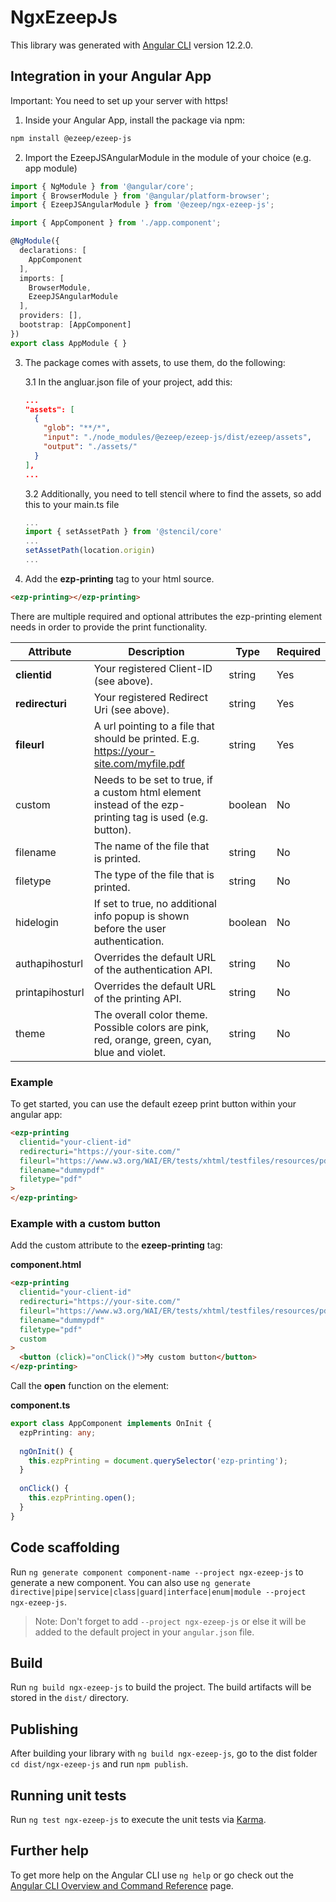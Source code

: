 # NgxEzeepJs

This library was generated with [Angular CLI](https://github.com/angular/angular-cli) version 12.2.0.

## Integration in your Angular App
Important: You need to set up your server with https!

1. Inside your Angular App, install the package via npm:

```bash
npm install @ezeep/ezeep-js
```
2. Import the EzeepJSAngularModule in the module of your choice (e.g. app module)

```typescript
import { NgModule } from '@angular/core';
import { BrowserModule } from '@angular/platform-browser';
import { EzeepJSAngularModule } from '@ezeep/ngx-ezeep-js';

import { AppComponent } from './app.component';

@NgModule({
  declarations: [
    AppComponent
  ],
  imports: [
    BrowserModule,
    EzeepJSAngularModule
  ],
  providers: [],
  bootstrap: [AppComponent]
})
export class AppModule { }
```

3. The package comes with assets, to use them, do the following:

    3.1 In the angluar.json file of your project, add this:

    ```json
    ...
    "assets": [
      {
        "glob": "**/*",
        "input": "./node_modules/@ezeep/ezeep-js/dist/ezeep/assets",
        "output": "./assets/"
      }
    ],
    ...
    ```
    3.2 Additionally, you need to tell stencil where to find the assets, so add this to your main.ts file

    ```typescript
    ...
    import { setAssetPath } from '@stencil/core'
    ...
    setAssetPath(location.origin)
    ...
    ```

4. Add the **ezp-printing** tag to your html source.

```html
<ezp-printing></ezp-printing>
```

There are multiple required and optional attributes the ezp-printing element needs in order to provide the print functionality.

| Attribute       | Description                                                                                              | Type    | Required |
| --------------- | -------------------------------------------------------------------------------------------------------- | ------- | -------- |
| **clientid**    | Your registered Client-ID (see above).                                                                   | string  | Yes      |
| **redirecturi** | Your registered Redirect Uri (see above).                                                                | string  | Yes      |
| **fileurl**     | A url pointing to a file that should be printed. E.g. https://your-site.com/myfile.pdf                   | string  | Yes      |
| custom          | Needs to be set to true, if a custom html element instead of the ezp-printing tag is used (e.g. button). | boolean | No       |
| filename        | The name of the file that is printed.                                                                    | string  | No       |
| filetype        | The type of the file that is printed.                                                                    | string  | No       |
| hidelogin       | If set to true, no additional info popup is shown before the user authentication.                        | boolean | No       |
| authapihosturl  | Overrides the default URL of the authentication API.                                                     | string  | No       |
| printapihosturl | Overrides the default URL of the printing API.                                                           | string  | No       |
| theme           | The overall color theme. Possible colors are pink, red, orange, green, cyan, blue and violet.            | string  | No       |

### Example

To get started, you can use the default ezeep print button within your angular app:

```html
<ezp-printing
  clientid="your-client-id"
  redirecturi="https://your-site.com/"
  fileurl="https://www.w3.org/WAI/ER/tests/xhtml/testfiles/resources/pdf/dummy.pdf"
  filename="dummypdf"
  filetype="pdf"
>
</ezp-printing>
```

### Example with a custom button

Add the custom attribute to the **ezeep-printing** tag:

**component.html**
```html
<ezp-printing
  clientid="your-client-id"
  redirecturi="https://your-site.com/"
  fileurl="https://www.w3.org/WAI/ER/tests/xhtml/testfiles/resources/pdf/dummy.pdf"
  filename="dummypdf"
  filetype="pdf"
  custom
>
  <button (click)="onClick()">My custom button</button>
</ezp-printing>
```
Call the **open** function on the element:

**component.ts**
```typescript
export class AppComponent implements OnInit {
  ezpPrinting: any; 
  
  ngOnInit() {
    this.ezpPrinting = document.querySelector('ezp-printing');
  }
  
  onClick() {
    this.ezpPrinting.open();
  }
}
```
## Code scaffolding

Run `ng generate component component-name --project ngx-ezeep-js` to generate a new component. You can also use `ng generate directive|pipe|service|class|guard|interface|enum|module --project ngx-ezeep-js`.
> Note: Don't forget to add `--project ngx-ezeep-js` or else it will be added to the default project in your `angular.json` file. 

## Build

Run `ng build ngx-ezeep-js` to build the project. The build artifacts will be stored in the `dist/` directory.

## Publishing

After building your library with `ng build ngx-ezeep-js`, go to the dist folder `cd dist/ngx-ezeep-js` and run `npm publish`.

## Running unit tests

Run `ng test ngx-ezeep-js` to execute the unit tests via [Karma](https://karma-runner.github.io).

## Further help

To get more help on the Angular CLI use `ng help` or go check out the [Angular CLI Overview and Command Reference](https://angular.io/cli) page.
